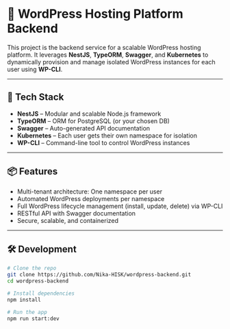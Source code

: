 # 🚀 WordPress Hosting Platform Backend

This project is the backend service for a scalable WordPress hosting platform. It leverages **NestJS**, **TypeORM**, **Swagger**, and **Kubernetes** to dynamically provision and manage isolated WordPress instances for each user using **WP-CLI**.

---

## 🧰 Tech Stack

- **NestJS** – Modular and scalable Node.js framework
- **TypeORM** – ORM for PostgreSQL (or your chosen DB)
- **Swagger** – Auto-generated API documentation
- **Kubernetes** – Each user gets their own namespace for isolation
- **WP-CLI** – Command-line tool to control WordPress instances

---

## 📦 Features

- Multi-tenant architecture: One namespace per user
- Automated WordPress deployments per namespace
- Full WordPress lifecycle management (install, update, delete) via WP-CLI
- RESTful API with Swagger documentation
- Secure, scalable, and containerized

---

## 🛠️ Development

```bash
# Clone the repo
git clone https://github.com/Nika-HISK/wordpress-backend.git
cd wordpress-backend

# Install dependencies
npm install

# Run the app
npm run start:dev
